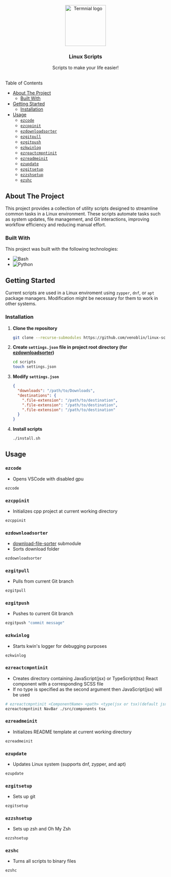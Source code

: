 <br/>
<div align="center">
<a href="https://github.com/venoblin/scripts">
<img src=".project-images/project-logo.png" alt="Termnial logo" height="128px" />
</a>

<h3 align="center">Linux Scripts</h3>
<p align="center">
Scripts to make your life easier!
<br/>
<br/>
</p>
</div>

Table of Contents
- [About The Project](#about-the-project)
  - [Built With](#built-with)
- [Getting Started](#getting-started)
  - [Installation](#installation)
- [Usage](#usage)
  - [`ezcode`](#ezcode)
  - [`ezcppinit`](#ezcppinit)
  - [`ezdownloadsorter`](#ezdownloadsorter)
  - [`ezgitpull`](#ezgitpull)
  - [`ezgitpush`](#ezgitpush)
  - [`ezkwinlog`](#ezkwinlog)
  - [`ezreactcmpntinit`](#ezreactcmpntinit)
  - [`ezreadmeinit`](#ezreadmeinit)
  - [`ezupdate`](#ezupdate)
  - [`ezgitsetup`](#ezgitsetup)
  - [`ezzshsetup`](#ezzshsetup)
  - [`ezshc`](#ezshc)

## About The Project
This project provides a collection of utility scripts designed to streamline common tasks in a Linux environment. These scripts automate tasks such as system updates, file management, and Git interactions, improving workflow efficiency and reducing manual effort.

### Built With
This project was built with the following technologies:

- <img src="https://img.shields.io/badge/Bash-4EAA25?logo=gnubash&logoColor=fff" alt="Bash" />
- <img src="https://img.shields.io/badge/Python-3776AB?logo=python&logoColor=fff" alt="Python" />

## Getting Started
Current scripts are used in a Linux enviroment using `zypper`, `dnf`, or `apt` package managers. Modification might be necessary for them to work in other systems.

### Installation
1. **Clone the repository** 
    ```sh
    git clone --recurse-submodules https://github.com/venoblin/linux-scripts
    ```

2. **Create `settings.json` file in project root directory (for [ezdownloadsorter](https://github.com/venoblin/download-file-sorter))**
    ```sh
    cd scripts
    touch settings.json
    ```

3. **Modify `settings.json`** 
    ```json
    {
      "downloads": "/path/to/Downloads",
      "destinations": {
        ".file-extension": "/path/to/destination",
        ".file-extension": "/path/to/destination",
        ".file-extension": "/path/to/destination"
      }
    }
    ```

4. **Install scripts** 
    ```sh
    ./install.sh
    ```

## Usage
### `ezcode` 
- Opens VSCode with disabled gpu
```sh
ezcode
```

### `ezcppinit` 
- Initializes cpp project at current working directory
```sh
ezcppinit
```

### `ezdownloadsorter`
- [download-file-sorter](https://github.com/venoblin/download-file-sorter) submodule
- Sorts download folder
```sh
ezdownloadsorter
```

### `ezgitpull` 
- Pulls from current Git branch
```sh
ezgitpull
```

### `ezgitpush` 
- Pushes to current Git branch
```sh
ezgitpush "commit message"
```

### `ezkwinlog` 
- Starts kwin's logger for debugging purposes
```sh
ezkwinlog
```

### `ezreactcmpntinit`
- Creates directory containing JavaScript(jsx) or TypeScript(tsx) React component 
with a corresponding SCSS file 
- If no type is specified as the second argument 
then JavaScript(jsx) will be used
```sh
# ezreactcmpntinit <ComponentName> <path> <type(jsx or tsx)(default jsx)>
ezreactcmpntinit NavBar ./src/components tsx
```

### `ezreadmeinit` 
- Initializes README template at current working directory
```sh
ezreadmeinit
```

### `ezupdate` 
- Updates Linux system (supports dnf, zypper, and apt)
```sh
ezupdate
```

### `ezgitsetup` 
- Sets up git
```sh
ezgitsetup
```

### `ezzshsetup` 
- Sets up zsh and Oh My Zsh
```sh
ezzshsetup
```

### `ezshc` 
- Turns all scripts to binary files
```sh
ezshc
```

